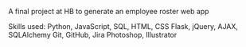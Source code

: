 A final project at HB to generate an employee roster web app

Skills used:
Python, JavaScript, SQL, HTML, CSS
Flask, jQuery, AJAX, SQLAlchemy
Git, GitHub, Jira
Photoshop, Illustrator
